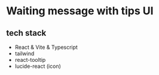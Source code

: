 # Waiting message with tips UI

## tech stack

- React & Vite & Typescript
- tailwind
- react-tooltip
- lucide-react (icon)
